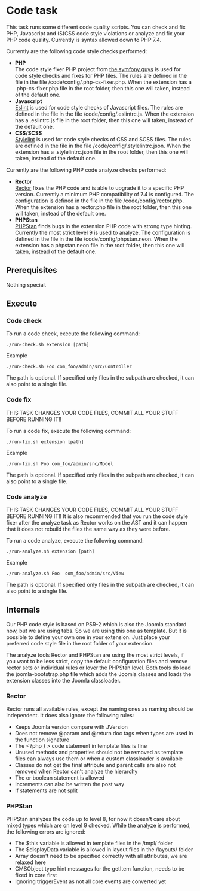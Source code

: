 # Code task
This task runs some different code quality scripts. You can check and fix PHP, Javascript and (S)CSS code style violations or analyze and fix your PHP code quality. Currently is syntax allowed down to PHP 7.4.

Currently are the following code style checks performed:
- **PHP**  
The code style fixer PHP project from [the symfony guys](https://github.com/PHP-CS-Fixer/PHP-CS-Fixer) is used for code style checks and fixes for PHP files. The rules are defined in the file in the file /code/config/.php-cs-fixer.php. When the extension has a .php-cs-fixer.php file in the root folder, then this one will taken, instead of the default one.
- **Javascript**  
[Eslint](https://eslint.org) is used for code style checks of Javascript files. The rules are defined in the file in the file /code/config/.eslintrc.js. When the extension has a .eslintrc.js file in the root folder, then this one will taken, instead of the default one.
- **CSS/SCSS**  
[Stylelint](https://stylelint.io) is used for code style checks of CSS and SCSS files. The rules are defined in the file in the file /code/config/.stylelintrc.json. When the extension has a .stylelintrc.json file in the root folder, then this one will taken, instead of the default one.

Currently are the following PHP code analyze checks performed:
- **Rector**  
[Rector](https://getrector.com) fixes the PHP code and is able to upgrade it to a specific PHP version. Currently a minimum PHP compatibility of 7.4 is configured. The configuration is defined in the file in the file /code/config/rector.php. When the extension has a rector.php file in the root folder, then this one will taken, instead of the default one.
- **PHPStan**  
[PHPStan](https://phpstan.org) finds bugs in the extension PHP code with strong type hinting. Currently the most strict level 9 is used to analyze. The configuration is defined in the file in the file /code/config/phpstan.neon. When the extension has a phpstan.neon file in the root folder, then this one will taken, instead of the default one.


## Prerequisites
Nothing special.

## Execute
### Code check
To run a code check, execute the following command:

`./run-check.sh extension [path]`

Example

`./run-check.sh Foo com_foo/admin/src/Controller`

The path is optional. If specified only files in the subpath are checked, it can also point to a single file.

### Code fix
THIS TASK CHANGES YOUR CODE FILES, COMMIT ALL YOUR STUFF BEFORE RUNNING IT!!

To run a code fix, execute the following command:

`./run-fix.sh extension [path]`

Example

`./run-fix.sh Foo com_foo/admin/src/Model`

The path is optional. If specified only files in the subpath are checked, it can also point to a single file.

### Code analyze
THIS TASK CHANGES YOUR CODE FILES, COMMIT ALL YOUR STUFF BEFORE RUNNING IT!! It is also recommended that you run the code style fixer after the analyze task as Rector works on the AST and it can happen that it does not rebuild the files the same way as they were before.

To run a code analyze, execute the following command:

`./run-analyze.sh extension [path]`

Example

`./run-analyze.sh Foo  com_foo/admin/src/View`

The path is optional. If specified only files in the subpath are checked, it can also point to a single file.

## Internals
Our PHP code style is based on PSR-2 which is also the Joomla standard now, but we are using tabs. So we are using this one as template. But it is possible to define your own one in your extension. Just place your preferred code style file in the root folder of your extension.

The analyze tools Rector and PHPStan are using the most strict levels, if you want to be less strict, copy the default configuration files and remove rector sets or individual rules or lover the PHPStan level. Both tools do load the joomla-bootstrap.php file which adds the Joomla classes and loads the extension classes into the Joomla classloader.

### Rector
Rector runs all available rules, except the naming ones as naming should be independent. It does also ignore the following rules:

- Keeps Joomla version compare with JVersion
- Does not remove @param and @return doc tags when types are used in the function signature
- The <?php } > code statement in template files is fine
- Unused methods and properties should not be removed as template files can always use them or when a custom classloader is available
- Classes do not get the final attribute and parent calls are also not removed when Rector can't analyze the hierarchy
- The or boolean statement is allowed
- Increments can also be written the post way
- If statements are not split

### PHPStan
PHPStan analyzes the code up to level 8, for now it doesn't care about mixed types which are on level 9 checked. While the analyze is performed, the following errors are ignored:

- The $this variable is allowed in template files in the /tmpl/ folder
- The $displayData variable is allowed in layout files in the /layouts/ folder
- Array doesn't need to be specified correctly with all attributes, we are relaxed here
- CMSObject type hint messages for the getItem function, needs to be fixed in core first
- Ignoring triggerEvent as not all core events are converted yet
